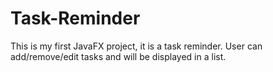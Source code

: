 # Task-Reminder
This is my first JavaFX project, it is a task reminder. User can add/remove/edit tasks and will be displayed in a list.
